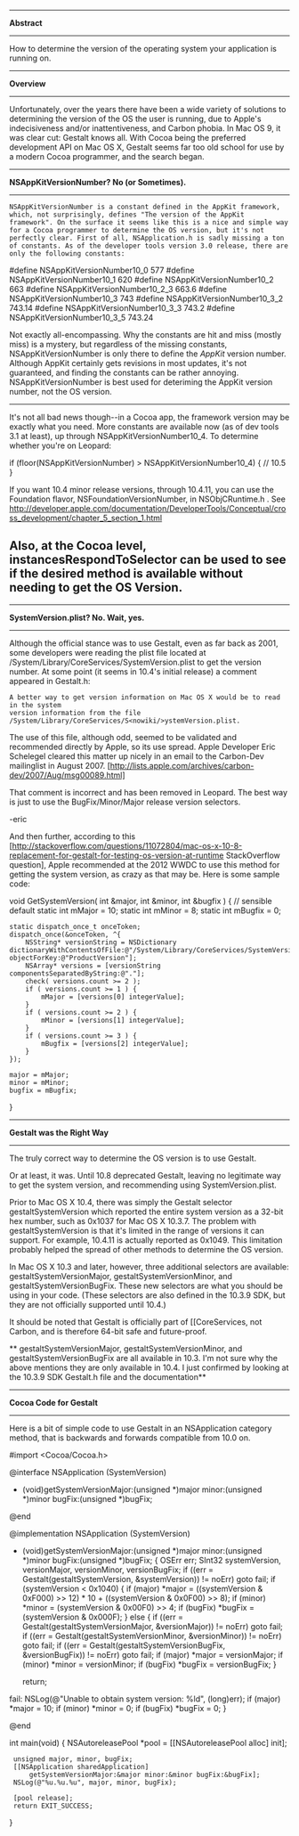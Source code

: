 ----
**Abstract**

----
How to determine the version of the operating system your application is running on.



----
**Overview**

----
Unfortunately, over the years there have been a wide variety of solutions to determining the version of the OS the user is running, due to Apple's indecisiveness and/or inattentiveness, and Carbon phobia. In Mac OS 9, it was clear cut: Gestalt knows all. With Cocoa being the preferred development API on Mac OS X, Gestalt seems far too old school for use by a modern Cocoa programmer, and the search began.




----
**NSA<nowiki/>ppKitVersionNumber? No (or Sometimes).**

----
    NSAppKitVersionNumber is a constant defined in the AppKit framework, which, not surprisingly, defines "The version of the AppKit framework". On the surface it seems like this is a nice and simple way for a Cocoa programmer to determine the OS version, but it's not perfectly clear. First of all, NSApplication.h is sadly missing a ton of constants. As of the developer tools version 3.0 release, there are only the following constants:

    
#define NSAppKitVersionNumber10_0 577
#define NSAppKitVersionNumber10_1 620
#define NSAppKitVersionNumber10_2 663
#define NSAppKitVersionNumber10_2_3 663.6
#define NSAppKitVersionNumber10_3 743
#define NSAppKitVersionNumber10_3_2 743.14
#define NSAppKitVersionNumber10_3_3 743.2
#define NSAppKitVersionNumber10_3_5 743.24


Not exactly all-encompassing. Why the constants are hit and miss (mostly miss) is a mystery, but regardless of the missing constants, NSAppKitVersionNumber is only there to define the *AppKit* version number. Although AppKit certainly gets revisions in most updates, it's not guaranteed, and finding the constants can be rather annoying. NSAppKitVersionNumber is best used for deteriming the AppKit version number, not the OS version.

----
It's not all bad news though--in a Cocoa app, the framework version may be exactly what you need. More constants are available now (as of dev tools 3.1 at least), up through NSAppKitVersionNumber10_4. To determine whether you're on Leopard:
    
if (floor(NSAppKitVersionNumber) > NSAppKitVersionNumber10_4) {
// 10.5
}

If you want 10.4 minor release versions, through 10.4.11, you can use the Foundation flavor, NSFoundationVersionNumber, in NSObjCRuntime.h . See http://developer.apple.com/documentation/DeveloperTools/Conceptual/cross_development/chapter_5_section_1.html 

Also, at the Cocoa level, instancesRespondToSelector can be used to see if the desired method is available without needing to get the OS Version.
----


----
**S<nowiki/>ystemVersion.plist? No. Wait, yes.**

----
Although the official stance was to use Gestalt, even as far back as 2001, some developers were reading the plist file located at     /System/Library/CoreServices/S<nowiki/>ystemVersion.plist to get the version number. At some point (it seems in 10.4's initial release) a comment appeared in Gestalt.h:

    
    A better way to get version information on Mac OS X would be to read in the system
    version information from the file /System/Library/CoreServices/S<nowiki/>ystemVersion.plist.


The use of this file, although odd, seemed to be validated and recommended directly by Apple, so its use spread. Apple Developer Eric Schelegel cleared this matter up nicely in an email to the Carbon-Dev mailinglist in August 2007. [http://lists.apple.com/archives/carbon-dev/2007/Aug/msg00089.html]

    
That comment is incorrect and has been removed in Leopard. The best
way is just to use the B<nowiki/>ugFix/Minor/Major release version selectors.

-eric



And then further, according to this [http://stackoverflow.com/questions/11072804/mac-os-x-10-8-replacement-for-gestalt-for-testing-os-version-at-runtime StackOverflow question], Apple recommended at the 2012 WWDC to use this method for getting the system version, as crazy as that may be.  Here is some sample code:

    
 void GetSystemVersion( int &major, int &minor, int &bugfix )
 {
 	// sensible default
 	static int mMajor = 10;
 	static int mMinor = 8;
 	static int mBugfix = 0;
 
 	static dispatch_once_t onceToken;
 	dispatch_once(&onceToken, ^{
 		NSString* versionString = NSDictionary dictionaryWithContentsOfFile:@"/System/Library/CoreServices/SystemVersion.plist"] objectForKey:@"ProductVersion"];
 		NSArray* versions = [versionString componentsSeparatedByString:@"."];
 		check( versions.count >= 2 );
 		if ( versions.count >= 1 ) {
 			mMajor = [versions[0] integerValue];
 		}
 		if ( versions.count >= 2 ) {
 			mMinor = [versions[1] integerValue];
 		}
 		if ( versions.count >= 3 ) {
 			mBugfix = [versions[2] integerValue];
 		}
 	});
 
 	major = mMajor;
 	minor = mMinor;
 	bugfix = mBugfix;
 }




----
**Gestalt was the Right Way**

----
The truly correct way to determine the OS version is to use Gestalt. 

Or at least, it was.  Until 10.8 deprecated Gestalt, leaving no legitimate way to get the system version, and recommending using S<nowiki/>ystemVersion.plist.

Prior to Mac OS X 10.4, there was simply the Gestalt selector     gestaltSystemVersion which reported the entire system version as a 32-bit hex number, such as 0x1037 for Mac OS X 10.3.7. The problem with gestaltSystemVersion is that it's limited in the range of versions it can support. For example, 10.4.11 is actually reported as 0x1049. This limitation probably helped the spread of other methods to determine the OS version.

In Mac OS X 10.3 and later, however, three additional selectors are available:     gestaltSystemVersionMajor,     gestaltSystemVersionMinor, and     gestaltSystemVersionBugFix. These new selectors are what you should be using in your code. (These selectors are also defined in the 10.3.9 SDK, but they are not officially supported until 10.4.)

It should be noted that Gestalt is officially part of [[CoreServices, not Carbon, and is therefore 64-bit safe and future-proof.

**    gestaltSystemVersionMajor,     gestaltSystemVersionMinor, and     gestaltSystemVersionBugFix are all available in 10.3. I'm not sure why the above mentions they are only available in 10.4. I just confirmed by looking at the 10.3.9 SDK Gestalt.h file and the documentation**

----
**Cocoa Code for Gestalt**

----
Here is a bit of simple code to use Gestalt in an NSApplication category method, that is backwards and forwards compatible from 10.0 on. 

    
 #import <Cocoa/Cocoa.h>
 
 @interface NSApplication (SystemVersion)
 
 - (void)getSystemVersionMajor:(unsigned *)major
                         minor:(unsigned *)minor
                        bugFix:(unsigned *)bugFix;
 
 @end
 
 @implementation NSApplication (SystemVersion)
 
 - (void)getSystemVersionMajor:(unsigned *)major
                         minor:(unsigned *)minor
                        bugFix:(unsigned *)bugFix;
 {
     OSErr err;
     SInt32 systemVersion, versionMajor, versionMinor, versionBugFix;
     if ((err = Gestalt(gestaltSystemVersion, &systemVersion)) != noErr) goto fail;
     if (systemVersion < 0x1040)
     {
         if (major) *major = ((systemVersion & 0xF000) >> 12) * 10 +
             ((systemVersion & 0x0F00) >> 8);
         if (minor) *minor = (systemVersion & 0x00F0) >> 4;
         if (bugFix) *bugFix = (systemVersion & 0x000F);
     }
     else
     {
         if ((err = Gestalt(gestaltSystemVersionMajor, &versionMajor)) != noErr) goto fail;
         if ((err = Gestalt(gestaltSystemVersionMinor, &versionMinor)) != noErr) goto fail;
         if ((err = Gestalt(gestaltSystemVersionBugFix, &versionBugFix)) != noErr) goto fail;
         if (major) *major = versionMajor;
         if (minor) *minor = versionMinor;
         if (bugFix) *bugFix = versionBugFix;
     }
     
     return;
     
 fail:
     NSLog(@"Unable to obtain system version: %ld", (long)err);
     if (major) *major = 10;
     if (minor) *minor = 0;
     if (bugFix) *bugFix = 0;
 }
 
 @end
 
 int main(void)
 {
     NSAutoreleasePool *pool = [[NSAutoreleasePool alloc] init];
 
     unsigned major, minor, bugFix;
     [[NSApplication sharedApplication]
         getSystemVersionMajor:&major minor:&minor bugFix:&bugFix];
     NSLog(@"%u.%u.%u", major, minor, bugFix);
     
     [pool release];
     return EXIT_SUCCESS;
 }

